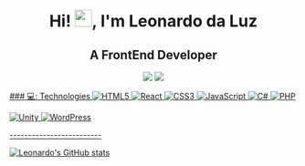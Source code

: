 <h1 align="center">Hi! <img src="https://raw.githubusercontent.com/kaueMarques/kaueMarques/master/hi.gif" width="30px">, I'm Leonardo da Luz</h1>
<h2 align="center">A FrontEnd Developer</h2>

<p align="center">
  <a href="https://www.linkedin.com/in/leonardo-da-luz-188332138/"><img src="https://img.shields.io/badge/-LeonardoLuz-blue?style=flat&logo=Linkedin&logoColor=white"></a>
   <a href="mailto:leoluzprog@gmail.com"><img src="https://img.shields.io/badge/-leoluzprog@gmail.com-c14438?style=flat&logo=Gmail&logoColor=white"</a>
</p>
### 💻: Technologies
  <img alt="HTML5" src="https://img.shields.io/badge/html5%20-%23E34F26.svg?&style=for-the-badge&logo=html5&logoColor=white"/>
  <img alt="React" src="https://img.shields.io/badge/react%20-%2320232a.svg?&style=for-the-badge&logo=react&logoColor=%2361DAFB"/>
  <img alt="CSS3" src="https://img.shields.io/badge/css3%20-%231572B6.svg?&style=for-the-badge&logo=css3&logoColor=white"/>
  <img alt="JavaScript" src="https://img.shields.io/badge/javascript%20-%23323330.svg?&style=for-the-badge&logo=javascript&logoColor=%23F7DF1E"/>
  <img alt="C#" src="https://img.shields.io/badge/c%23%20-%23239120.svg?&style=for-the-badge&logo=c-sharp&logoColor=white"/>
  <img alt="PHP" src="https://img.shields.io/badge/php-%23777BB4.svg?&style=for-the-badge&logo=php&logoColor=white"/><p/>
  <img alt="Unity" src="https://img.shields.io/badge/unity%20-%23000000.svg?&style=for-the-badge&logo=unity&logoColor=white"/>
  <img alt="WordPress" src="https://img.shields.io/badge/WordPress%20-%23117AC9.svg?&style=for-the-badge&logo=WordPress&logoColor=white"/><p/>
-------------------------

![Leonardo's GitHub stats](https://github-readme-stats.vercel.app/api?username=LeonardoDaLuz&theme=dark&show_icons=true)
